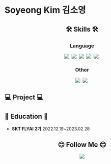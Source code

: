 # Soyeong Kim 김소영

<h2 align="center">🛠️ Skills 🛠️</h3>
<h3 align="center"></b>Language</b></h3>
<p align="center">
 <img src="https://img.shields.io/badge/Python-3766AB?style=flat-square&logo=Python&logoColor=white"/></a>&nbsp
 <img src="https://img.shields.io/badge/R-276DC3?style=flat-square&logo=R&logoColor=white"/></a>&nbsp
 <img src="https://img.shields.io/badge/MySQL-4479A1?style=flat-square&logo=MySQL&logoColor=white"/></a>&nbsp
 <img src="https://img.shields.io/badge/TensorFlow-FF6F00?style=flat-square&logo=TensorFlow&logoColor=white"/></a>&nbsp
 <img src="https://img.shields.io/badge/PyTorch-EE4C2C?style=flat-square&logo=PyTorch&logoColor=white"/></a>&nbsp
</p>
<h3 align="center"></b>Other</b></h3>
<p align="center">
 <img src="https://img.shields.io/badge/GitHub-181717?style=flat-square&logo=GitHub&logoColor=white"/></a>&nbsp
 <img src="https://img.shields.io/badge/Notion-000000?style=flat-square&logo=Notion&logoColor=white"/></a>&nbsp
</p>

## 💻 Project 💻

## 🏫 Education 🏫
- **SKT FLYAI 2기** 2022.12.19~2023.02.28

<h2 align="center">😊 Follow Me 😊</h3>
<p align="center">
 <a href="https://velog.io/@so-kr"><img src="https://img.shields.io/badge/Velog-20C997?style=flat-square&logo=Velog&logoColor=white"/></a>
</p>
